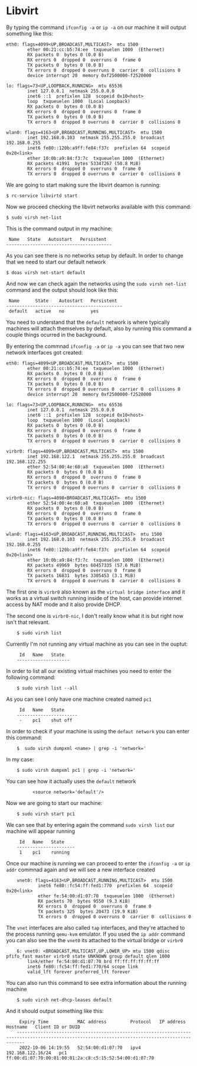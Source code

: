 # Libvirt

By typing the command `ifconfig -a` or `ip -a` on our machine it will output something like this:

    eth0: flags=4099<UP,BROADCAST,MULTICAST>  mtu 1500
            ether 00:21:cc:b5:74:ee  txqueuelen 1000  (Ethernet)
            RX packets 0  bytes 0 (0.0 B)
            RX errors 0  dropped 0  overruns 0  frame 0
            TX packets 0  bytes 0 (0.0 B)
            TX errors 0  dropped 0 overruns 0  carrier 0  collisions 0
            device interrupt 20  memory 0xf2500000-f2520000

    lo: flags=73<UP,LOOPBACK,RUNNING>  mtu 65536
            inet 127.0.0.1  netmask 255.0.0.0
            inet6 ::1  prefixlen 128  scopeid 0x10<host>
            loop  txqueuelen 1000  (Local Loopback)
            RX packets 0  bytes 0 (0.0 B)
            RX errors 0  dropped 0  overruns 0  frame 0
            TX packets 0  bytes 0 (0.0 B)
            TX errors 0  dropped 0 overruns 0  carrier 0  collisions 0

    wlan0: flags=4163<UP,BROADCAST,RUNNING,MULTICAST>  mtu 1500
            inet 192.168.0.103  netmask 255.255.255.0  broadcast 192.168.0.255
            inet6 fe80::120b:a9ff:fe84:f37c  prefixlen 64  scopeid 0x20<link>
            ether 10:0b:a9:84:f3:7c  txqueuelen 1000  (Ethernet)
            RX packets 41991  bytes 53347267 (50.8 MiB)
            RX errors 0  dropped 0  overruns 0  frame 0
            TX errors 0  dropped 0 overruns 0  carrier 0  collisions 0  

We are going to start making sure the libvirt deamon is running:

    $ rc-service libvirtd start
    

Now we proceed checking the libvirt networks available with this command:

    $ sudo virsh net-list

This is the command output in my machine:

     Name   State   Autostart   Persistent
    ----------------------------------------
     

As you can see there is no networks setup by default. In order to change that we need to start our default network

    $ doas virsh net-start default

And now we can check again the networks using the `sudo virsh net-list` command and the output should look like this:

     Name      State    Autostart   Persistent
    --------------------------------------------
     default   active   no          yes

You need to understand that the `default` network is where typically machines will attach themselves by default, also by running this command a couple things ocurred in the background.

By entering the commnad `ifconfig -a` or `ip -a` you can see that two new network interfaces got created:

    eth0: flags=4099<UP,BROADCAST,MULTICAST>  mtu 1500
            ether 00:21:cc:b5:74:ee  txqueuelen 1000  (Ethernet)
            RX packets 0  bytes 0 (0.0 B)
            RX errors 0  dropped 0  overruns 0  frame 0
            TX packets 0  bytes 0 (0.0 B)
            TX errors 0  dropped 0 overruns 0  carrier 0  collisions 0
            device interrupt 20  memory 0xf2500000-f2520000

    lo: flags=73<UP,LOOPBACK,RUNNING>  mtu 65536
            inet 127.0.0.1  netmask 255.0.0.0
            inet6 ::1  prefixlen 128  scopeid 0x10<host>
            loop  txqueuelen 1000  (Local Loopback)
            RX packets 0  bytes 0 (0.0 B)
            RX errors 0  dropped 0  overruns 0  frame 0
            TX packets 0  bytes 0 (0.0 B)
            TX errors 0  dropped 0 overruns 0  carrier 0  collisions 0

    virbr0: flags=4099<UP,BROADCAST,MULTICAST>  mtu 1500
            inet 192.168.122.1  netmask 255.255.255.0  broadcast 192.168.122.255
            ether 52:54:00:4e:60:a8  txqueuelen 1000  (Ethernet)
            RX packets 0  bytes 0 (0.0 B)
            RX errors 0  dropped 0  overruns 0  frame 0
            TX packets 0  bytes 0 (0.0 B)
            TX errors 0  dropped 0 overruns 0  carrier 0  collisions 0

    virbr0-nic: flags=4098<BROADCAST,MULTICAST>  mtu 1500
            ether 52:54:00:4e:60:a8  txqueuelen 1000  (Ethernet)
            RX packets 0  bytes 0 (0.0 B)
            RX errors 0  dropped 0  overruns 0  frame 0
            TX packets 0  bytes 0 (0.0 B)
            TX errors 0  dropped 0 overruns 0  carrier 0  collisions 0

    wlan0: flags=4163<UP,BROADCAST,RUNNING,MULTICAST>  mtu 1500
            inet 192.168.0.103  netmask 255.255.255.0  broadcast 192.168.0.255
            inet6 fe80::120b:a9ff:fe84:f37c  prefixlen 64  scopeid 0x20<link>
            ether 10:0b:a9:84:f3:7c  txqueuelen 1000  (Ethernet)
            RX packets 49969  bytes 60457335 (57.6 MiB)
            RX errors 0  dropped 0  overruns 0  frame 0
            TX packets 16831  bytes 3305453 (3.1 MiB)
            TX errors 0  dropped 0 overruns 0  carrier 0  collisions 0

The first one is `virbr0` also known as the `virtual bridge interface` and it works as a virtual switch running inside of the host, can provide internet access by NAT mode and it also provide DHCP.

The second one is `virbr0-nic`, I don't really know what it is but right now isn't that relevant.

        $ sudo virsh list
        
Currently I'm not running any virtual machine as you can see in the ouptut:

         Id   Name   State
        --------------------
         

In order to list all our existing virtual machines you need to enter the following command:

        $ sudo virsh list --all
        
As you can see I only have one machine created named `pc1`
        
         Id   Name   State
        -----------------------
         -    pc1    shut off

In order to check if your machine is using the `defaut network` you can enter this command:

        $  sudo virsh dumpxml <name> | grep -i 'network='
        
In my case:

        $ sudo virsh dumpxml pc1 | grep -i 'network='
        
You can see how it actually uses the `default` network

              <source network='default'/>

Now we are going to start our machine:

        $ sudo virsh start pc1
        
We can see that by entering again the command `sudo virsh list` our machine will appear running

         Id   Name   State
        ----------------------
         1    pc1    running
         
Once our machine is running we can proceed to enter the `ifconfig -a` or `ip addr` commnad again and we will see a new interface created

        vnet0: flags=4163<UP,BROADCAST,RUNNING,MULTICAST>  mtu 1500
                inet6 fe80::fc54:ff:fed1:770  prefixlen 64  scopeid 0x20<link>
                ether fe:54:00:d1:07:70  txqueuelen 1000  (Ethernet)
                RX packets 70  bytes 9550 (9.3 KiB)
                RX errors 0  dropped 0  overruns 0  frame 0
                TX packets 325  bytes 20473 (19.9 KiB)
                TX errors 0  dropped 0 overruns 0  carrier 0  collisions 0
                
The `vnet` interfaces are also called `tap` interfaces, and they're attached to the process running `qemu-kvm` emulator. If you used the `ip addr` command you can also see the the `vnet0` its attached to the virtual bridge or `virbr0`

        6: vnet0: <BROADCAST,MULTICAST,UP,LOWER_UP> mtu 1500 qdisc pfifo_fast master virbr0 state UNKNOWN group default qlen 1000
            link/ether fe:54:00:d1:07:70 brd ff:ff:ff:ff:ff:ff
            inet6 fe80::fc54:ff:fed1:770/64 scope link
            valid_lft forever preferred_lft forever
            
You can also run this command to see extra information about the running machine

        $ sudo virsh net-dhcp-leases default
        
And it should output something like this:

         Expiry Time           MAC address         Protocol   IP address          Hostname   Client ID or DUID
        -----------------------------------------------------------------------------------------------------------------------------------------------
         2022-10-06 14:19:55   52:54:00:d1:07:70   ipv4       192.168.122.16/24   pc1        ff:00:d1:07:70:00:01:00:01:2a:c8:c5:15:52:54:00:d1:07:70
